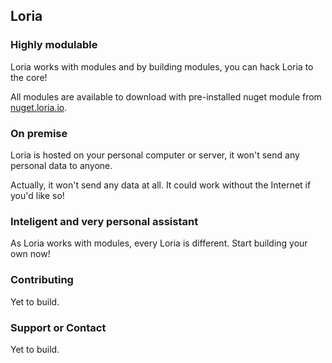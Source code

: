## Loria

### Highly modulable

Loria works with modules and by building modules, you can hack Loria to the core! 

All modules are available to download with pre-installed nuget module from [nuget.loria.io](http://nuget.loria.io/nuget/Packages).

### On premise

Loria is hosted on your personal computer or server, it won't send any personal data to anyone. 

Actually, it won't send any data at all. It could work without the Internet if you'd like so!

### Inteligent and very personal assistant

As Loria works with modules, every Loria is different. Start building your own now!

### Contributing

Yet to build.

### Support or Contact

Yet to build.
